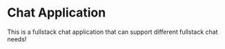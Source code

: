 # Chat Application
This is a fullstack chat application that can support different fullstack chat needs!
